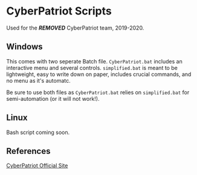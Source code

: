 # CyberPatriot Scripts
Used for the ***REMOVED*** CyberPatriot team, 2019-2020.

## Windows
This comes with two seperate Batch file. `CyberPatriot.bat` includes an interactive menu and several controls. `simplified.bat` is meant to be lightweight, easy to write down on paper, includes crucial commands, and no menu as it's automatc. 

Be sure to use both files as `CyberPatriot.bat` relies on `simplified.bat` for semi-automation (or it will not work!).

## Linux
Bash script coming soon.

## References
[CyberPatriot Official Site](https://www.uscyberpatriot.org)
